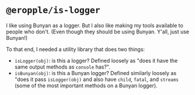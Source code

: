 # `@eropple/is-logger` #
I like using Bunyan as a logger. But I also like making my tools available to
people who don't. (Even though they should be using Bunyan. Y'all, just use
Bunyan!)

To that end, I needed a utility library that does two things:

- `isLogger(obj)`: is this a logger? Defined loosely as "does it have the same
  output methods as `console` has?".
- `isBunyan(obj)`: is this a Bunyan logger? Defined similarly loosely as "does
  it pass `isLogger(obj)` and also have `child`, `fatal`, and `streams` (some
  of the most important methods on a Bunyan logger).
